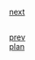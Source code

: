 <a href="06.md">next</a>

<h2></h2>

<div>

</div>

<a href="04.md">prev</a>
<br/>
<a href="00.md">plan</a>
